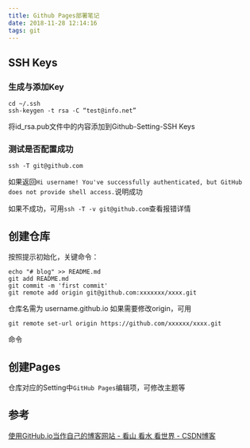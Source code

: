 ```yaml
---
title: Github Pages部署笔记
date: 2018-11-28 12:14:16
tags: git
---
```


## SSH Keys
### 生成与添加Key
```
cd ~/.ssh
ssh-keygen -t rsa -C “test@info.net”
```

将id_rsa.pub文件中的内容添加到Github-Setting-SSH Keys

### 测试是否配置成功
```
ssh -T git@github.com
```

如果返回`Hi username! You've successfully authenticated, but GitHub does not provide shell access.`说明成功

如果不成功，可用`ssh -T -v git@github.com`查看报错详情

## 创建仓库
按照提示初始化，关键命令：
```
echo "# blog" >> README.md 
git add README.md 
git commit -m 'first commit' 
git remote add origin git@github.com:xxxxxxx/xxxx.git
```

仓库名需为 username.github.io
如果需要修改origin，可用
```
git remote set-url origin https://github.com/xxxxxx/xxxx.git 
```
命令

## 创建Pages
仓库对应的Setting中`GitHub Pages`编辑项，可修改主题等


## 参考
[使用GitHub.io当作自己的博客网站 - 看山 看水 看世界 - CSDN博客](https://blog.csdn.net/tyyytcj/article/details/80880018)